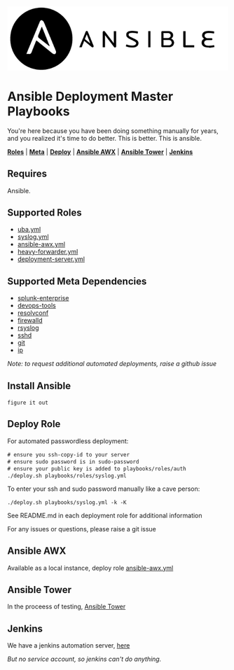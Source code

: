 ![](docs/images/logo.png)

# Ansible Deployment Master Playbooks

You're here because you have been doing something manually for years, and you realized it's time to do better. This is better. This is ansible.

**[Roles](#Supported-Roles)** | **[Meta](#Supported-Meta-Dependencies)** | 
**[Deploy](#Deploy-Role)** | **[Ansible AWX](#ansible-awx)** | **[Ansible Tower](#ansible-tower)** | **[Jenkins](#jenkins)** 

## Requires
Ansible. 

## Supported Roles

- [uba.yml](playbooks/roles/uba)
- [syslog.yml](playbooks/roles/syslog)
- [ansible-awx.yml](playbooks/roles/ansible-awx)
- [heavy-forwarder.yml](playbooks/roles/heavy-forwarder)
- [deployment-server.yml](playbooks/roles/deployment-server)

## Supported Meta Dependencies

- [splunk-enterprise](playbooks/roles/splunk-enterprise)
- [devops-tools](playbooks/roles/devops-tools)
- [resolvconf](playbooks/roles/resolvconf)
- [firewalld](playbooks/roles/firewalld)
- [rsyslog](playbooks/roles/rsyslog)
- [sshd](playbooks/roles/sshd)
- [git](playbooks/roles/git)
- [ip](playbooks/roles/ip)

*Note: to request additional automated deployments, raise a github issue*

## Install Ansible
```shell
figure it out
```

## Deploy Role

For automated passwordless deployment:
```shell
# ensure you ssh-copy-id to your server 
# ensure sudo password is in sudo-password
# ensure your public key is added to playbooks/roles/auth
./deploy.sh playbooks/roles/syslog.yml
```

To enter your ssh and sudo password manually like a cave person:
```shell
./deploy.sh playbooks/syslog.yml -k -K 
```

See README.md in each deployment role for additional information

For any issues or questions, please raise a git issue

## Ansible AWX
Available as a local instance, deploy role [ansible-awx.yml](playbooks/roles/ansible-awx)

## Ansible Tower
In the proceess of testing, [Ansible Tower](https://git.marriott.com/CSAA/ansible-tower)

## Jenkins
We have a jenkins automation server, [here](https://iam-jenkins.tools.marriott.com/job/soar-playground/job/deploy-syslog/)

*But no service account, so jenkins can't do anything.*
